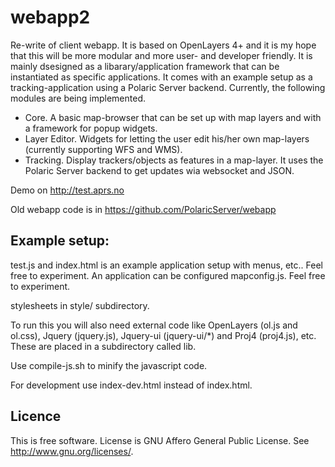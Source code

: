 # webapp2
Re-write of client webapp. It is based on OpenLayers 4+ and it is my hope that this will be more modular and more user- and developer friendly. It is mainly dsesigned as a libarary/application framework that can be instantiated as specific applications. It comes with an example setup as a tracking-application using a Polaric Server backend. Currently, the following modules are being implemented. 

* Core. A basic map-browser that can be set up with map layers and with a framework for popup widgets. 
* Layer Editor. Widgets for letting the user edit his/her own map-layers (currently supporting WFS and WMS). 
* Tracking. Display trackers/objects as features in a map-layer. It uses the Polaric Server backend to get updates wia websocket and JSON. 

Demo on http://test.aprs.no

Old webapp code is in https://github.com/PolaricServer/webapp

  
## Example setup: 
  test.js and index.html is an example application setup with menus, etc.. Feel free to experiment.
  An application can be configured mapconfig.js. Feel free to experiment.
  
  stylesheets in style/ subdirectory. 
  
  
  To run this you will also need external code like OpenLayers (ol.js and ol.css), Jquery (jquery.js), Jquery-ui (jquery-ui/*) and Proj4 (proj4.js), etc. These are placed in a subdirectory called lib.
  
  Use compile-js.sh to minify the javascript code. 
  
  For development use index-dev.html instead of index.html. 
  
## Licence
This is free software. License is GNU Affero General Public License. See <http://www.gnu.org/licenses/>.

